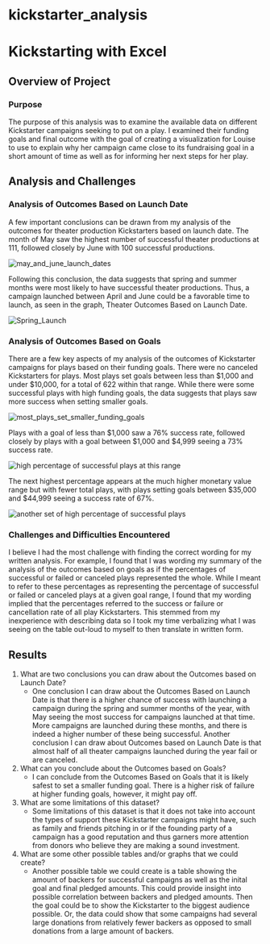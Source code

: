 # kickstarter_analysis

# Kickstarting with Excel

## Overview of Project

### Purpose

  The purpose of this analysis was to examine the available data on different Kickstarter campaigns seeking to put on a play. I examined their funding goals and final outcome with the goal of creating a visualization for Louise to use to explain why her campaign came close to its fundraising goal in a short amount of time as well as for informing her next steps for her play. 

## Analysis and Challenges

### Analysis of Outcomes Based on Launch Date

  A few important conclusions can be drawn from my analysis of the outcomes for theater production Kickstarters based on launch date. The month of May saw the highest number of successful theater productions at 111, followed closely by June with 100 successful productions. 
 
![may_and_june_launch_dates](https://user-images.githubusercontent.com/101225282/160342558-1a8180ea-bbda-4b99-9054-814afe23e28b.png)

  Following this conclusion, the data suggests that spring and summer months were most likely to have successful theater productions. Thus, a campaign launched between April and June could be a favorable time to launch, as seen in the graph, Theater Outcomes Based on Launch Date.
  
![Spring_Launch](https://user-images.githubusercontent.com/101225282/160339835-799fab53-04c4-4a5f-8b92-f36097b72640.png)

### Analysis of Outcomes Based on Goals

 There are a few key aspects of my analysis of the outcomes of Kickstarter campaigns for plays based on their funding goals. There were no canceled Kickstarters for plays. Most plays set goals between less than $1,000 and under $10,000, for a total of 622 within that range. While there were some successful plays with high funding goals, the data suggests that plays saw more success when setting smaller goals.
  
![most_plays_set_smaller_funding_goals](https://user-images.githubusercontent.com/101225282/160346276-8547f951-887d-4bef-89b8-e73c09a62e1d.png)

  Plays with a goal of less than $1,000 saw a 76% success rate, followed closely by plays with a goal between $1,000 and $4,999 seeing a 73% success rate.
  
![high percentage of successful plays at this range](https://user-images.githubusercontent.com/101225282/160342033-ca2782e5-f8e8-4b62-82cf-e671048c2df3.png)

  The next highest percentage appears at the much higher monetary value range but with fewer total plays, with plays setting goals between $35,000 and $44,999 seeing a success rate of 67%.
  
![another set of high percentage of successful plays](https://user-images.githubusercontent.com/101225282/160342050-4b753704-4ebc-4e86-852e-c72259658c53.png)


### Challenges and Difficulties Encountered
  I believe I had the most challenge with finding the correct wording for my written analysis. For example, I found that I was wording my summary of the analysis of the outcomes based on goals as if the percentages of successful or failed or canceled plays represented the whole. While I meant to refer to these percentages as representing the percentage of successful or failed or canceled plays at a given goal range, I found that my wording implied that the percentages referred to the success or failure or cancellation rate of all play Kickstarters. This stemmed from my inexperience with describing data so I took my time verbalizing what I was seeing on the table out-loud to myself to then translate in written form. 

## Results

1. What are two conclusions you can draw about the Outcomes based on Launch Date?
   - One conclusion I can draw about the Outcomes Based on Launch Date is that there is a higher chance of success with launching a campaign during the spring and summer months of the year, with May seeing the most success for campaigns launched at that time. More campaigns are launched during these months, and there is indeed a higher number of these being successful. Another conclusion I can draw about Outcomes based on Launch Date is that almost half of all theater campaigns launched during the year fail or are canceled. 
2. What can you conclude about the Outcomes based on Goals?
   - I can conclude from the Outcomes Based on Goals that it is likely safest to set a smaller funding goal. There is a higher risk of failure at higher funding goals, however, it might pay off. 
3. What are some limitations of this dataset?
   - Some limitations of this dataset is that it does not take into account the types of support these Kickstarter campaigns might have, such as family and friends pitching in or if the founding party of a campaign has a good reputation and thus garners more attention from donors who believe they are making a sound investment. 
5. What are some other possible tables and/or graphs that we could create?
   - Another possible table we could create is a table showing the amount of backers for successful campaigns as well as the inital goal and final pledged amounts. This could provide insight into possible correlation between backers and pledged amounts. Then the goal could be to show the Kickstarter to the biggest audience possible. Or, the data could  show that some campaigns had several large donations from relatively fewer backers as opposed to small donations from a large amount of backers.
